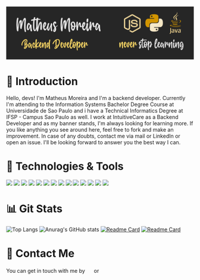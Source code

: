[![Header](https://github.com/Matheus920/Matheus920/blob/d85651308845defecc68d28773ba96f9dbe0fd6c/Banner_cropped.png?raw=true "Header")](https://www.linkedin.com/in/matheus-moreira-da-silva-9ab50615a/)

<h1>&#129305; Introduction</h1>

Hello, devs! I'm Matheus Moreira and I'm a backend developer. Currently I'm attending to the Information Systems Bachelor Degree Course at Universidade de Sao Paulo and i have a Technical Informatics Degree at IFSP - Campus Sao Paulo as well. I work at IntuitiveCare as a Backend Developer and as my banner stands, I'm always looking for learning more. If you like anything you see around here, feel free to fork and make an improvement. In case of any doubts, contact me via mail or LinkedIn or open an issue. I'll be looking forward to answer you the best way I can.

<h1>&#129520; Technologies & Tools</h1>

![](https://img.shields.io/badge/Code-Node.js-informational?style=flat&logo=Node.js&logoColor=white&color=d39600) ![](https://img.shields.io/badge/Code-Python-informational?style=flat&logo=Python&logoColor=white&color=d39600) ![](https://img.shields.io/badge/Code-Java-informational?style=flat&logo=Java&logoColor=white&color=d39600) ![](https://img.shields.io/badge/Code-Javascript-informational?style=flat&logo=Javascript&logoColor=white&color=d39600) ![](https://img.shields.io/badge/Database-MySQL-informational?style=flat&logo=MySQL&logoColor=white&color=d39600) ![](https://img.shields.io/badge/Database-PostgreSQL-informational?style=flat&logo=PostgreSQL&logoColor=white&color=d39600) ![](https://img.shields.io/badge/Cloud-AWS-informational?style=flat&logo=AmazonAWS&logoColor=white&color=d39600) ![](https://img.shields.io/badge/Cloud-Azure-informational?style=flat&logo=MicrosoftAzure&logoColor=white&color=d39600) ![](https://img.shields.io/badge/Code-HTML-informational?style=flat&logo=HTML5&logoColor=white&color=d39600) ![](https://img.shields.io/badge/Code-CSS-informational?style=flat&logo=CSS3&logoColor=white&color=d39600) ![](https://img.shields.io/badge/Code-Vue.js-informational?style=flat&logo=Vue.js&logoColor=white&color=d39600) ![](https://img.shields.io/badge/Code-C-informational?style=flat&logo=C&logoColor=white&color=d39600) ![](https://img.shields.io/badge/OS-Linux-informational?style=flat&logo=Linux&logoColor=white&color=d39600) ![](https://img.shields.io/badge/OS-Windows-informational?style=flat&logo=Windows&logoColor=white&color=d39600)

<h1>&#128202; Git Stats</h1>

![Top Langs](https://github-readme-stats.vercel.app/api/top-langs/?username=Matheus920&layout=compact&theme=dark&icon_color=d39600)
![Anurag's GitHub stats](https://github-readme-stats.vercel.app/api?username=Matheus920&show_icons=true&count_private=true&theme=dark&icon_color=d39600)
[![Readme Card](https://github-readme-stats.vercel.app/api/pin/?username=Matheus920&repo=CorreiosScrapper&theme=dark&icon_color=d39600)](https://github.com/Matheus920/CorreiosScrapper)
[![Readme Card](https://github-readme-stats.vercel.app/api/pin/?username=Matheus920&repo=shopee-business-case&theme=dark&icon_color=d39600)](https://github.com/Matheus920/shopee-business-case)

<h1>&#128199; Contact Me</h1>

You can get in touch with me by <a href="https://www.linkedin.com/in/matheus-moreira-da-silva-9ab50615a/"><img height="16" width="16" src="https://cdn.jsdelivr.net/npm/simple-icons@v6/icons/linkedin.svg" /></a> or <a href="mailto:matheusm920@gmail.com"><img height="16" width="16" src="https://cdn.jsdelivr.net/npm/simple-icons@v6/icons/gmail.svg" /></a>
